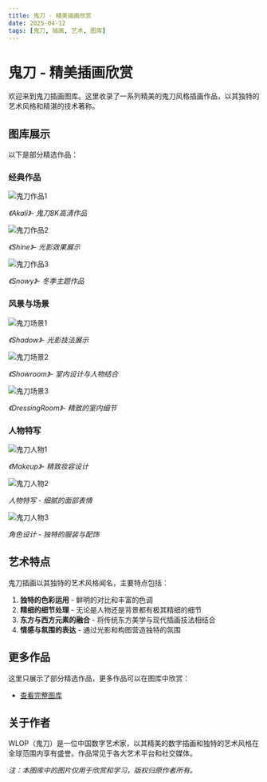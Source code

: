 ```yaml
---
title: 鬼刀 - 精美插画欣赏
date: 2025-04-12
tags: [鬼刀, 插画, 艺术, 图库]
---
```


# 鬼刀 - 精美插画欣赏

欢迎来到鬼刀插画图库。这里收录了一系列精美的鬼刀风格插画作品，以其独特的艺术风格和精湛的技术著称。

## 图库展示

以下是部分精选作品：

### 经典作品

![鬼刀作品1](/images/gallery/17_Akali_8k.jpg)

*《Akali》- 鬼刀8K高清作品*

![鬼刀作品2](/images/gallery/15_Shine1_8k.jpg)

*《Shine》- 光影效果展示*

![鬼刀作品3](/images/gallery/8_Snowy2_8k.jpg)

*《Snowy》- 冬季主题作品*

### 风景与场景

![鬼刀场景1](/images/gallery/61_shadow4_8k.jpg)

*《Shadow》- 光影技法展示*

![鬼刀场景2](/images/gallery/47_showroom2_8k.jpg)

*《Showroom》- 室内设计与人物结合*

![鬼刀场景3](/images/gallery/1_DressingRoom2_4k.jpg)

*《DressingRoom》- 精致的室内细节*

### 人物特写

![鬼刀人物1](/images/gallery/8_Makeup2_8k_a2d2c.jpg)

*《Makeup》- 精致妆容设计*

![鬼刀人物2](/images/gallery/8BFBC299D9991761F49D7E73582ADAB9.jpg)

*人物特写 - 细腻的面部表情*

![鬼刀人物3](/images/gallery/CCD8F51C80C270293E5E4FF1FC47E1A5.jpg)

*角色设计 - 独特的服装与配饰*

## 艺术特点

鬼刀插画以其独特的艺术风格闻名，主要特点包括：

1. **独特的色彩运用** - 鲜明的对比和丰富的色调
2. **精细的细节处理** - 无论是人物还是背景都有极其精细的细节
3. **东方与西方元素的融合** - 将传统东方美学与现代插画技法相结合
4. **情感与氛围的表达** - 通过光影和构图营造独特的氛围

## 更多作品

这里只展示了部分精选作品，更多作品可以在图库中欣赏：

- [查看完整图库](/gallery)

## 关于作者

WLOP（鬼刀）是一位中国数字艺术家，以其精美的数字插画和独特的艺术风格在全球范围内享有盛誉。作品常见于各大艺术平台和社交媒体。

*注：本图库中的图片仅用于欣赏和学习，版权归原作者所有。*